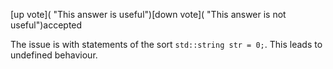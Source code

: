 [up vote]( "This answer is useful")[down vote]( "This answer is not useful")accepted

The issue is with statements of the sort `std::string str = 0;`. This leads to undefined behaviour.